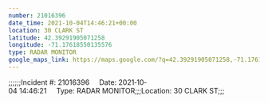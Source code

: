 ```yaml
---
number: 21016396
date_time: 2021-10-04T14:46:21+00:00
location: 30 CLARK ST
latitude: 42.39291905071258
longitude: -71.17618550135576
type: RADAR MONITOR
google_maps_link: https://maps.google.com/?q=42.39291905071258,-71.17618550135576
---
```


;;;;;;Incident #: 21016396     Date: 2021‐10‐04 14:46:21     Type: RADAR MONITOR;;;Location: 30 CLARK ST;;;
